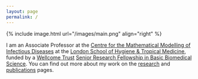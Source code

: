 ```yaml
---
layout: page
permalink: /
---
```


{% include image.html url="/images/main.png" align="right" %}

I am an Associate Professor at the <a href="http://cmmid.lshtm.ac.uk">Centre for the Mathematical Modelling of Infectious Diseases</a> at the <a href="http://www.lshtm.ac.uk/" title="London School of Hygiene &amp; Tropical Medicine">London School of Hygiene &amp; Tropical Medicine</a>, funded by a <a href="https://wellcome.ac.uk/">Wellcome Trust</a> <a href="https://wellcome.ac.uk/funding/senior-research-fellowships-basic-biomedical-science">Senior Research Fellowship in Basic Biomedical Science</a>. You can find out more about my work on the <a href="/research/" title="research">research</a> and <a href="/publications/" title="publications">publications</a> pages.
